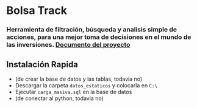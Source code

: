 # Bolsa Track

### Herramienta de filtración, búsqueda y analisis simple de acciones, para una mejor toma de decisiones en el mundo de las inversiones. [Documento del proyecto](https://docs.google.com/document/d/e/2PACX-1vQzJl3uQGNAI6XQxwH4lfCOflyYzW3lcW7k0ESsl4JBdMdEIeIWIV4KNBE4zLcR6Jid4I1ZDoibcoEQ/pub)

## Instalación Rapida

- (de crear la base de datos y las tablas, todavia no)
- Descargar la carpeta `datos_estaticos` y colocarla en `C:\`
- Ejecutar `carga_masiva.sql` en la base de datos
- (de conectar al python, todavia no)
